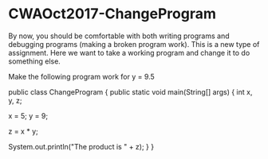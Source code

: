 # CWAOct2017-ChangeProgram
By now, you should be comfortable with both writing programs and debugging programs (making a broken program work). This is a new type of assignment. Here we want to take a working program and change it to do something else.

 

Make the following program work for y = 9.5

 

public class ChangeProgram {
 public static void main(String[] args) {
 int x, y, z;
 
 x = 5;
 y = 9;
 
 z = x * y;

 System.out.println("The product is " + z);
 }
}

